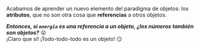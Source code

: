 Acabamos de aprender un nuevo elemento del paradigma de objetos: los **atributos**, que no son otra cosa que **referencias** a otros objetos.

**_Entonces, si `energia` es una referencia a un objeto, ¿los números también son objetos?_** :open_mouth:
<br>
¡Claro que sí! ¡Todo-todo-todo es un objeto! :smirk: